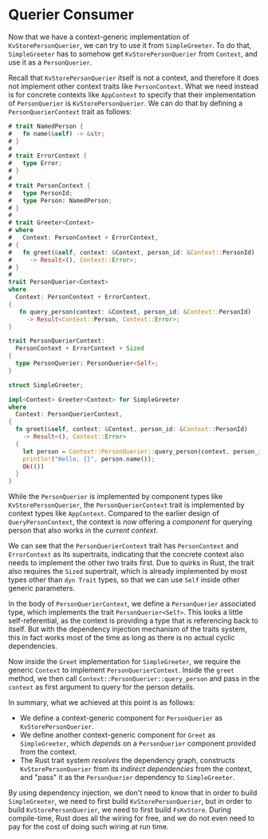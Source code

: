 # Querier Consumer

Now that we have a context-generic implementation of `KvStorePersonQuerier`,
we can try to use it from `SimpleGreeter`. To do that, `SimpleGreeter` has
to somehow get `KvStorePersonQuerier` from `Context`, and use it as a
`PersonQuerier`.

Recall that `KvStorePersonQuerier` itself is not a context, and therefore
it does not implement other context traits like `PersonContext`. What we
need instead is for concrete contexts like `AppContext` to specify that
their implementation of `PersonQuerier` is `KvStorePersonQuerier`.
We can do that by defining a `PersonQuerierContext` trait as follows:

```rust
# trait NamedPerson {
#   fn name(&self) -> &str;
# }
#
# trait ErrorContext {
#   type Error;
# }
#
# trait PersonContext {
#   type PersonId;
#   type Person: NamedPerson;
# }
#
# trait Greeter<Context>
# where
#   Context: PersonContext + ErrorContext,
# {
#   fn greet(&self, context: &Context, person_id: &Context::PersonId)
#     -> Result<(), Context::Error>;
# }
#
trait PersonQuerier<Context>
where
  Context: PersonContext + ErrorContext,
{
   fn query_person(context: &Context, person_id: &Context::PersonId)
     -> Result<Context::Person, Context::Error>;
}

trait PersonQuerierContext:
  PersonContext + ErrorContext + Sized
{
  type PersonQuerier: PersonQuerier<Self>;
}

struct SimpleGreeter;

impl<Context> Greeter<Context> for SimpleGreeter
where
  Context: PersonQuerierContext,
{
  fn greet(&self, context: &Context, person_id: &Context::PersonId)
    -> Result<(), Context::Error>
  {
    let person = Context::PersonQuerier::query_person(context, person_id)?;
    println!("Hello, {}", person.name());
    Ok(())
  }
}
```

While the `PersonQuerier` is implemented by component types like
`KvStorePersonQuerier`, the `PersonQuerierContext` trait is implemented by
context types like `AppContext`. Compared to the earlier design of
`QueryPersonContext`, the context is now offering a _component_ for
querying person that also works in the _current context_.

We can see that the `PersonQuerierContext` trait has `PersonContext`
and `ErrorContext` as its supertraits, indicating that the concrete context
also needs to implement the other two traits first. Due to quirks in Rust,
the trait also requires the `Sized` supertrait, which is already implemented
by most types other than `dyn Trait` types, so that we can use `Self` inside
other generic parameters.

In the body of `PersonQuerierContext`, we define a `PersonQuerier` associated
type, which implements the trait `PersonQuerier<Self>`. This looks a little
self-referential, as the context is providing a type that is referencing back
to itself. But with the dependency injection mechanism of the traits system,
this in fact works most of the time as long as there is no actual cyclic
dependencies.

Now inside the `Greet` implementation for `SimpleGreeter`, we require the
generic `Context` to implement `PersonQuerierContext`. Inside the `greet`
method, we then call `Context::PersonQuerier::query_person` and pass in
the `context` as first argument to query for the person details.

In summary, what we achieved at this point is as follows:

- We define a context-generic component for `PersonQuerier` as
  `KvStorePersonQuerier`.
- We define another context-generic component for `Greet` as `SimpleGreeter`,
  which _depends_ on a `PersonQuerier` component provided from the context.
- The Rust trait system _resolves_ the dependency graph, constructs
  `KvStorePersonQuerier` from its _indirect dependencies_ from the context,
  and "pass" it as the `PersonQuerier` dependency to `SimpleGreeter`.

By using dependency injection, we don't need to know that in order to build
`SimpleGreeter`, we need to first build `KvStorePersonQuerier`, but in order
to build `KvStorePersonQuerier`, we need to first build `FsKvStore`. During
compile-time, Rust does all the wiring for free, and we do not even need to
pay for the cost of doing such wiring at run time.
